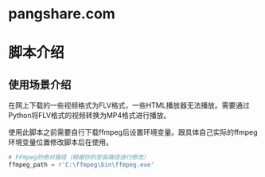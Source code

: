 ﻿# pangshare.com

# 脚本介绍

## 使用场景介绍

在网上下载的一些视频格式为FLV格式，一些HTML播放器无法播放。需要通过Python将FLV格式的视频转换为MP4格式进行播放。

使用此脚本之前需要自行下载ffmpeg后设置环境变量。跟具体自己实际的ffmpeg环境变量位置修改脚本后在使用。

```python
# FFmpeg的绝对路径（根据你的安装路径进行修改）
ffmpeg_path = r'C:\ffmpeg\bin\ffmpeg.exe'
```
